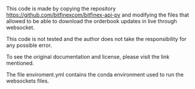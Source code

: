 This code is made by copying the repository https://github.com/bitfinexcom/bitfinex-api-py and modifying
the files that allowed to be able to download the orderbook updates in live through websocket.

This code is not tested and the author does not take the responsibility for any possible error.

To see the original documentation and license, please visit the link mentioned.

The file enviroment.yml contains the conda environment used to run the websockets files.